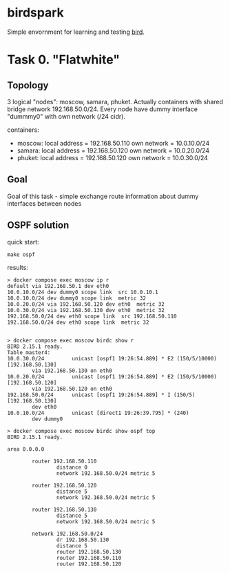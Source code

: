 # birdspark

Simple envornment for learning and testing [bird](https://bird.network.cz/).

# Task 0. "Flatwhite"

## Topology
3 logical "nodes": moscow, samara, phuket. Actually containers with shared bridge network 192.168.50.0/24.
Every node have dummy interface "dummmy0" with own network (/24 cidr).


containers:
- moscow:
    local address = 192.168.50.110
    own network   = 10.0.10.0/24
- samara:
    local address = 192.168.50.120
    own network   = 10.0.20.0/24
- phuket:
    local address = 192.168.50.120
    own network   = 10.0.30.0/24

## Goal
Goal of this task - simple exchange route information about dummy interfaces between nodes

## OSPF solution

quick start:
```
make ospf
```

results:
```
> docker compose exec moscow ip r
default via 192.168.50.1 dev eth0 
10.0.10.0/24 dev dummy0 scope link  src 10.0.10.1 
10.0.10.0/24 dev dummy0 scope link  metric 32 
10.0.20.0/24 via 192.168.50.120 dev eth0  metric 32 
10.0.30.0/24 via 192.168.50.130 dev eth0  metric 32 
192.168.50.0/24 dev eth0 scope link  src 192.168.50.110 
192.168.50.0/24 dev eth0 scope link  metric 32 


> docker compose exec moscow birdc show r  
BIRD 2.15.1 ready.
Table master4:
10.0.30.0/24         unicast [ospf1 19:26:54.889] * E2 (150/5/10000) [192.168.50.130]
        via 192.168.50.130 on eth0
10.0.20.0/24         unicast [ospf1 19:26:54.889] * E2 (150/5/10000) [192.168.50.120]
        via 192.168.50.120 on eth0
192.168.50.0/24      unicast [ospf1 19:26:54.889] * I (150/5) [192.168.50.130]
        dev eth0
10.0.10.0/24         unicast [direct1 19:26:39.795] * (240)
        dev dummy0

> docker compose exec moscow birdc show ospf top
BIRD 2.15.1 ready.

area 0.0.0.0

        router 192.168.50.110
                distance 0
                network 192.168.50.0/24 metric 5

        router 192.168.50.120
                distance 5
                network 192.168.50.0/24 metric 5

        router 192.168.50.130
                distance 5
                network 192.168.50.0/24 metric 5

        network 192.168.50.0/24
                dr 192.168.50.130
                distance 5
                router 192.168.50.130
                router 192.168.50.110
                router 192.168.50.120
```